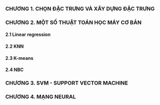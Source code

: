 ### CHƯƠNG 1. CHỌN ĐẶC TRƯNG VÀ XÂY DỰNG ĐẶC TRƯNG
### CHƯƠNG 2. MỘT SỐ THUẬT TOÁN HỌC MÁY CƠ BẢN
#### 2.1 Linear regression
#### 2.2 KNN
#### 2.3 K-means
#### 2.4 NBC
### CHƯƠNG 3. SVM - SUPPORT VECTOR MACHINE
### CHƯƠNG 4. MẠNG NEURAL
